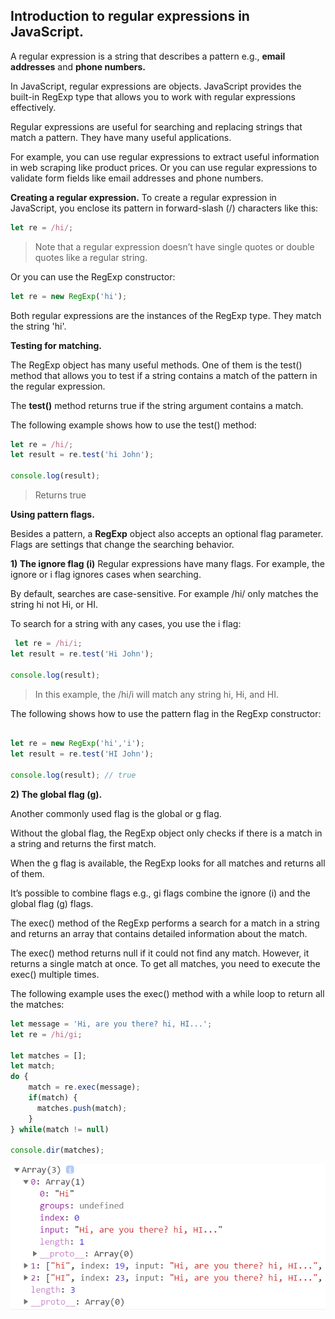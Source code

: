 ## **Introduction to regular expressions in JavaScript.** 

A regular expression is a string that describes a pattern e.g., **email addresses** and **phone numbers.**

In JavaScript, regular expressions are objects. JavaScript provides the built-in RegExp type that allows you to work with regular expressions effectively.

Regular expressions are useful for searching and replacing strings that match a pattern. They have many useful applications.

For example, you can use regular expressions to extract useful information in web scraping like product prices. Or you can use regular expressions to validate form fields like email addresses and phone numbers. 

**Creating a regular expression.**
To create a regular expression in JavaScript, you enclose its pattern in forward-slash (/) characters like this:

```javascript
let re = /hi/;
``` 

> Note that a regular expression doesn’t have single quotes or double quotes like a regular string. 

Or you can use the RegExp constructor: 

```javascript
let re = new RegExp('hi');
``` 

Both regular expressions are the instances of the RegExp type. They match the string 'hi'. 


**Testing for matching.** 

The RegExp object has many useful methods. One of them is the test() method that allows you to test if a string contains a match of the pattern in the regular expression.

The **test()** method returns true if the string argument contains a match.

The following example shows how to use the test() method:

```javascript 
let re = /hi/;
let result = re.test('hi John');

console.log(result); 
``` 

> Returns true 


**Using pattern flags.**

Besides a pattern, a **RegExp** object also accepts an optional flag parameter. Flags are settings that change the searching behavior.

**1) The ignore flag (i)**
Regular expressions have many flags. For example, the ignore or i flag ignores cases when searching.

By default, searches are case-sensitive. For example /hi/ only matches the string hi not Hi, or HI.

To search for a string with any cases, you use the i flag:


```javascript 
 let re = /hi/i;
let result = re.test('Hi John');

console.log(result); 
```

> In this example, the /hi/i will match any string hi, Hi, and HI.


The following shows how to use the pattern flag in the RegExp constructor:

```javascript 

let re = new RegExp('hi','i');
let result = re.test('HI John');

console.log(result); // true
``` 

**2) The global flag (g).**

Another commonly used flag is the global or g flag.

Without the global flag, the RegExp object only checks if there is a match in a string and returns the first match.


When the g flag is available, the RegExp looks for all matches and returns all of them.


It’s possible to combine flags e.g., gi flags combine the ignore (i) and the global flag (g) flags.


The exec() method of the RegExp performs a search for a match in a string and returns an array that contains detailed information about the match.


The exec() method returns null if it could not find any match. However, it returns a single match at once. To get all matches, you need to execute the exec() multiple times.


The following example uses the exec() method with a while loop to return all the matches: 

```javascript
let message = 'Hi, are you there? hi, HI...';
let re = /hi/gi;

let matches = [];
let match;
do {
    match = re.exec(message);
    if(match) {
      matches.push(match);
    }
} while(match != null)

console.dir(matches);
``` 

![](JavaScript-Regular-Expression.png)